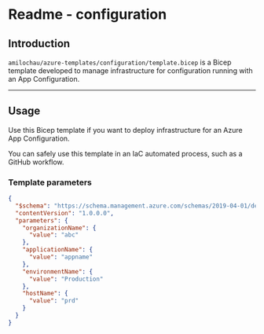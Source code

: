 # Readme - configuration

## Introduction

`amilochau/azure-templates/configuration/template.bicep` is a Bicep template developed to manage infrastructure for configuration running with an App Configuration.

---

## Usage

Use this Bicep template if you want to deploy infrastructure for an Azure App Configuration.

You can safely use this template in an IaC automated process, such as a GitHub workflow.

### Template parameters

```json
{
  "$schema": "https://schema.management.azure.com/schemas/2019-04-01/deploymentParameters.json#",
  "contentVersion": "1.0.0.0",
  "parameters": {
    "organizationName": {
      "value": "abc"
    },
    "applicationName": {
      "value": "appname"
    },
    "environmentName": {
      "value": "Production"
    },
    "hostName": {
      "value": "prd"
    }
  }
}
```
